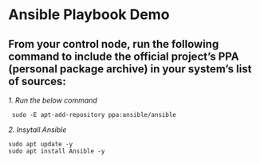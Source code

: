 # Ansible Playbook Demo

## From your control node, run the following command to include the official project’s PPA (personal package archive) in your system’s list of sources:

*1. Run the below command*<br>

     sudo -E apt-add-repository ppa:ansible/ansible

*2. Insytall Ansible*<br>

    sudo apt update -y
    sudo apt install Ansible -y

